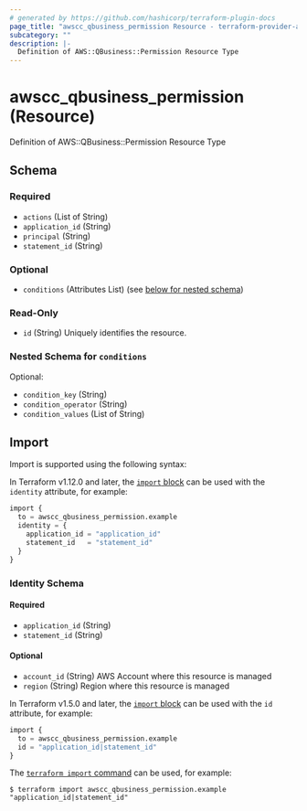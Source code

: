 ```yaml
---
# generated by https://github.com/hashicorp/terraform-plugin-docs
page_title: "awscc_qbusiness_permission Resource - terraform-provider-awscc"
subcategory: ""
description: |-
  Definition of AWS::QBusiness::Permission Resource Type
---
```


# awscc_qbusiness_permission (Resource)

Definition of AWS::QBusiness::Permission Resource Type



<!-- schema generated by tfplugindocs -->
## Schema

### Required

- `actions` (List of String)
- `application_id` (String)
- `principal` (String)
- `statement_id` (String)

### Optional

- `conditions` (Attributes List) (see [below for nested schema](#nestedatt--conditions))

### Read-Only

- `id` (String) Uniquely identifies the resource.

<a id="nestedatt--conditions"></a>
### Nested Schema for `conditions`

Optional:

- `condition_key` (String)
- `condition_operator` (String)
- `condition_values` (List of String)

## Import

Import is supported using the following syntax:

In Terraform v1.12.0 and later, the [`import` block](https://developer.hashicorp.com/terraform/language/import) can be used with the `identity` attribute, for example:

```terraform
import {
  to = awscc_qbusiness_permission.example
  identity = {
    application_id = "application_id"
    statement_id   = "statement_id"
  }
}
```

<!-- schema generated by tfplugindocs -->
### Identity Schema

#### Required

- `application_id` (String)
- `statement_id` (String)

#### Optional

- `account_id` (String) AWS Account where this resource is managed
- `region` (String) Region where this resource is managed

In Terraform v1.5.0 and later, the [`import` block](https://developer.hashicorp.com/terraform/language/import) can be used with the `id` attribute, for example:

```terraform
import {
  to = awscc_qbusiness_permission.example
  id = "application_id|statement_id"
}
```

The [`terraform import` command](https://developer.hashicorp.com/terraform/cli/commands/import) can be used, for example:

```shell
$ terraform import awscc_qbusiness_permission.example "application_id|statement_id"
```
